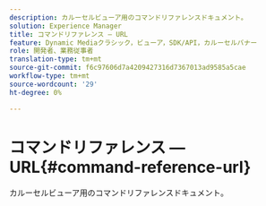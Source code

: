 ```yaml
---
description: カルーセルビューア用のコマンドリファレンスドキュメント。
solution: Experience Manager
title: コマンドリファレンス — URL
feature: Dynamic Mediaクラシック，ビューア，SDK/API，カルーセルバナー
role: 開発者、業務従事者
translation-type: tm+mt
source-git-commit: f6c97606d7a4209427316d7367013ad9585a5cae
workflow-type: tm+mt
source-wordcount: '29'
ht-degree: 0%

---
```



# コマンドリファレンス — URL{#command-reference-url}

カルーセルビューア用のコマンドリファレンスドキュメント。

